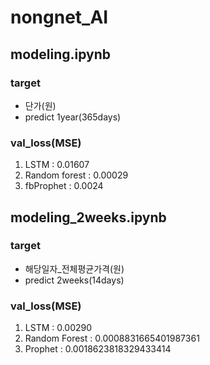 # nongnet_AI

## modeling.ipynb
### target
* 단가(원)
* predict 1year(365days)
### val_loss(MSE)
1. LSTM : 0.01607
2. Random forest : 0.00029
3. fbProphet : 0.0024

## modeling_2weeks.ipynb
### target
* 해당일자_전체평균가격(원)
* predict 2weeks(14days)
### val_loss(MSE)
1. LSTM : 0.00290
2. Random Forest : 0.0008831665401987361
3. Prophet : 0.0018623818329433414
